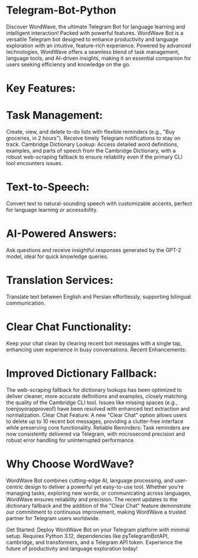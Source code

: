 # Telegram-Bot-Python
Discover WordWave, the ultimate Telegram Bot for language learning and intelligent interaction! Packed with powerful features.
WordWave Bot is a versatile Telegram bot designed to enhance productivity and language exploration with an intuitive, feature-rich experience. Powered by advanced technologies, WordWave offers a seamless blend of task management, language tools, and AI-driven insights, making it an essential companion for users seeking efficiency and knowledge on the go.

# Key Features:

# Task Management: 
Create, view, and delete to-do lists with flexible reminders (e.g., "Buy groceries, in 2 hours"). Receive timely Telegram notifications to stay on track.
Cambridge Dictionary Lookup: Access detailed word definitions, examples, and parts of speech from the Cambridge Dictionary, with a robust web-scraping fallback to ensure reliability even if the primary CLI tool encounters issues.
# Text-to-Speech: 
Convert text to natural-sounding speech with customizable accents, perfect for language learning or accessibility.
# AI-Powered Answers: 
Ask questions and receive insightful responses generated by the GPT-2 model, ideal for quick knowledge queries.
# Translation Services: 
Translate text between English and Persian effortlessly, supporting bilingual communication.
# Clear Chat Functionality: 
Keep your chat clean by clearing recent bot messages with a single tap, enhancing user experience in busy conversations.
Recent Enhancements:
# Improved Dictionary Fallback:
The web-scraping fallback for dictionary lookups has been optimized to deliver cleaner, more accurate definitions and examples, closely matching the quality of the Cambridge CLI tool. Issues like missing spaces (e.g., toenjoyorapproveof) have been resolved with enhanced text extraction and normalization.
Clear Chat Feature: A new "Clear Chat" option allows users to delete up to 10 recent bot messages, providing a clutter-free interface while preserving core functionality.
Reliable Reminders: Task reminders are now consistently delivered via Telegram, with microsecond precision and robust error handling for uninterrupted performance.

# Why Choose WordWave?
WordWave Bot combines cutting-edge AI, language processing, and user-centric design to deliver a powerful yet easy-to-use tool. Whether you’re managing tasks, exploring new words, or communicating across languages, WordWave ensures reliability and precision. The recent updates to the dictionary fallback and the addition of the "Clear Chat" feature demonstrate our commitment to continuous improvement, making WordWave a trusted partner for Telegram users worldwide.

Get Started:
Deploy WordWave Bot on your Telegram platform with minimal setup. Requires Python 3.12, dependencies like pyTelegramBotAPI, cambridge, and transformers, and a Telegram API token. Experience the future of productivity and language exploration today!
